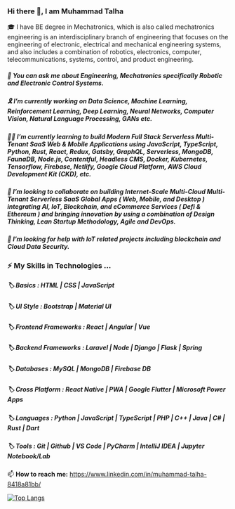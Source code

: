 ### Hi there 👋, I am Muhammad Talha
🎓 I have BE degree in Mechatronics, which is also called mechatronics engineering is an interdisciplinary branch of engineering that focuses on the engineering of electronic, electrical and mechanical engineering systems, and also includes a combination of robotics, electronics, computer, telecommunications, systems, control, and product engineering.

##### 💬 You can ask me about Engineering, Mechatronics specifically Robotic and Electronic Control Systems.

##### 🎗️ I’m currently working on Data Science, Machine Learning, Reinforcement Learning, Deep Learning, Neural Networks, Computer Vision, Natural Language Processing, GANs etc. 

##### 👨‍💻 I’m currently learning to build Modern Full Stack Serverless Multi-Tenant SaaS Web & Mobile Applications using JavaScript, TypeScript, Python, Rust, React, Redux, Gatsby, GraphQL, Serverless, MongoDB, FaunaDB, Node.js, Contentful, Headless CMS, Docker, Kubernetes, Tensorflow, Firebase, Netlify, Google Cloud Platform, AWS Cloud Development Kit (CKD), etc. 

##### 🤝 I’m looking to collaborate on building Internet-Scale Multi-Cloud Multi-Tenant Serverless SaaS Global Apps ( Web, Mobile, and Desktop ) integrating AI, IoT, Blockchain, and eCommerce Services ( Defi & Ethereum ) and bringing innovation by using a combination of Design Thinking, Lean Startup Methodology, Agile and DevOps.  

##### 🤔 I’m looking for help with IoT related projects including blockchain and Cloud Data Security. 

### ⚡ My Skills in Technologies ...

##### 🏷️ Basics :  HTML | CSS | JavaScript
  
##### 🏷️ UI Style :  Bootstrap | Material UI 

##### 🏷️ Frontend Frameworks :  React | Angular | Vue 

##### 🏷️ Backend Frameworks :  Laravel | Node | Django | Flask | Spring 

##### 🏷️ Databases :  MySQL | MongoDB | Firebase DB

##### 🏷️ Cross Platform :  React Native | PWA | Google Flutter | Microsoft Power Apps 

##### 🏷️ Languages :  Python | JavaScript | TypeScript | PHP | C++ | Java | C# | Rust | Dart

##### 🏷️ Tools :  Git | Github | VS Code | PyCharm | IntelliJ IDEA | Jupyter Notebook/Lab 

📫 **How to reach me:** https://www.linkedin.com/in/muhammad-talha-8418a81bb/

[![Top Langs](https://github-readme-stats.vercel.app/api/top-langs/?username=anuraghazra&layout=compact)](https://github.com/anuraghazra/github-readme-stats)

